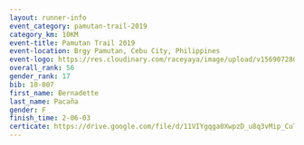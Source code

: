 ```yaml
---
layout: runner-info 
event_category: pamutan-trail-2019 
category_km: 10KM 
event-title: Pamutan Trail 2019 
event-location: Brgy Pamutan, Cebu City, Philippines 
event-logo: https://res.cloudinary.com/raceyaya/image/upload/v1569072806/logo/pamutan-trail_d8abrj.jpg 
overall_rank: 56
gender_rank: 17
bib: 10-007
first_name: Bernadette
last_name: Pacaña
gender: F
finish_time: 2-06-03
certicate: https://drive.google.com/file/d/11VIYgqga0XwpzD_u8q3vMip_CuTgTqoc/view?usp=sharing
---
```

